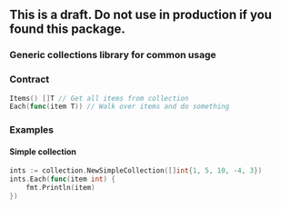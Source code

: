 ## This is a draft. Do not use in production if you found this package.

### Generic collections library for common usage

### Contract
```go
Items() []T // Get all items from collection
Each(func(item T)) // Walk over items and do something
```

### Examples
#### Simple collection

```go
ints := collection.NewSimpleCollection([]int{1, 5, 10, -4, 3})
ints.Each(func(item int) {
    fmt.Println(item)
})
```